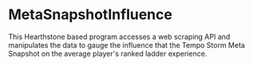 # MetaSnapshotInfluence
This Hearthstone based program accesses a web scraping API and manipulates the data to gauge the influence that the Tempo Storm Meta Snapshot on the average player's ranked ladder experience.
